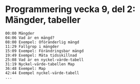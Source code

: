 # Programmering vecka 9, del 2: Mängder, tabeller

```
00:00 Mängder
04:06 Vad är en mängd?
08:00 Exempel: Oföränderlig mängd
11:29 Fallgrop i mängder
15:09 Exempel: Förändringsbar mängd
19:49 Exempel: Mäta tidsskillnad
25:08 Vad är en nyckel-värde-tabell
31:19 Nyckel-värde-tabellen Map
36:48 Exempel: Map
42:44 Exempel nyckel-värde-tabell
...
